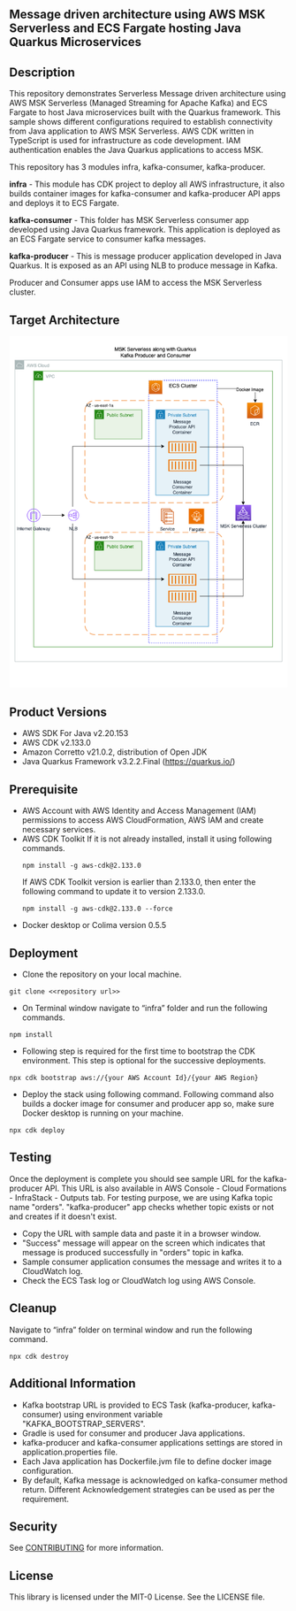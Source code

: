 ## Message driven architecture using AWS MSK Serverless and ECS Fargate hosting Java Quarkus Microservices

## Description
This repository demonstrates Serverless Message driven architecture using AWS MSK Serverless 
(Managed Streaming for Apache Kafka) and ECS Fargate to host Java microservices built with the Quarkus framework. 
This sample shows different configurations required to establish connectivity from Java application to AWS MSK Serverless.
AWS CDK written in TypeScript is used for infrastructure as code development. IAM authentication enables the 
Java Quarkus applications to access MSK. 

This repository has 3 modules infra, kafka-consumer, kafka-producer.

**infra** - This module has CDK project to deploy all AWS infrastructure, it also builds container images for
kafka-consumer and kafka-producer API apps and deploys it to ECS Fargate.

**kafka-consumer** - This folder has MSK Serverless consumer app developed using Java Quarkus framework. This
application is deployed as an ECS Fargate service to consumer kafka messages.

**kafka-producer** - This is message producer application developed in Java Quarkus. It is exposed as an API using NLB
to produce message in Kafka.

Producer and Consumer apps use IAM to access the MSK Serverless cluster.

## Target Architecture
![Target Architecture](image.png)

## Product Versions
- AWS SDK For Java v2.20.153
- AWS CDK v2.133.0
- Amazon Corretto v21.0.2, distribution of Open JDK
- Java Quarkus Framework v3.2.2.Final (https://quarkus.io/)

## Prerequisite
- AWS Account with AWS Identity and Access Management (IAM) permissions to access AWS CloudFormation, AWS IAM and create
  necessary services.
- AWS CDK Toolkit
  If it is not already installed, install it using following commands.
    ```
    npm install -g aws-cdk@2.133.0
    ```
  If AWS CDK Toolkit version is earlier than 2.133.0, then enter the following command to update it to version 2.133.0.
    ```
    npm install -g aws-cdk@2.133.0 --force
    ```
- Docker desktop or Colima version 0.5.5

## Deployment
- Clone the repository on your local machine.
```
git clone <<repository url>>
```
- On Terminal window navigate to “infra” folder and run the following commands.
```
npm install
```
- Following step is required for the first time to bootstrap the CDK environment.
  This step is optional for the successive deployments.
```
npx cdk bootstrap aws://{your AWS Account Id}/{your AWS Region}
```
- Deploy the stack using following command. Following command also builds a docker image for consumer and producer app
  so, make sure Docker desktop is running on your machine.
```
npx cdk deploy
```

## Testing
Once the deployment is complete you should see sample URL for the kafka-producer API. This URL is also available in
AWS Console - Cloud Formations - InfraStack - Outputs tab. For testing purpose, we are using Kafka topic name "orders".
"kafka-producer" app checks whether topic exists or not and creates if it doesn't exist.
- Copy the URL with sample data and paste it in a browser window.
- "Success" message will appear on the screen which indicates that message is produced successfully in "orders" topic in
  kafka.
- Sample consumer application consumes the message and writes it to a CloudWatch log.
- Check the ECS Task log or CloudWatch log using AWS Console.

## Cleanup
Navigate to “infra” folder on terminal window and run the following command.
```
npx cdk destroy
```

## Additional Information
- Kafka bootstrap URL is provided to ECS Task (kafka-producer, kafka-consumer) using environment variable
  "KAFKA_BOOTSTRAP_SERVERS".
- Gradle is used for consumer and producer Java applications.
- kafka-producer and kafka-consumer applications settings are stored in application.properties file.
- Each Java application has Dockerfile.jvm file to define docker image configuration.
- By default, Kafka message is acknowledged on kafka-consumer method return. Different Acknowledgement strategies can be used as per the requirement.

## Security

See [CONTRIBUTING](CONTRIBUTING.md#security-issue-notifications) for more information.

## License

This library is licensed under the MIT-0 License. See the LICENSE file.

